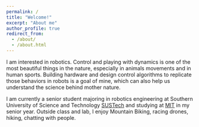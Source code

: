 ```yaml
---
permalink: /
title: "Welcome!"
excerpt: "About me"
author_profile: true
redirect_from: 
  - /about/
  - /about.html
---
```


I am interested in robotics. Control and playing with dynamics is one of the most beautiful things in the nature, especially in animals movements and in human sports. Building hardware and design control algorithms to replicate those behaviors in robots is a goal of mine, which can also help us understand the science behind mother nature.

I am currently a senior student majoring in robotics engineering at Southern University of Science and Technology [SUSTech](https://www.sustech.edu.cn/) and studying at [MIT](https://web.mit.edu/) in my senior year. Outside class and lab, I enjoy Mountain Biking, racing drones, hiking, chatting with people.
